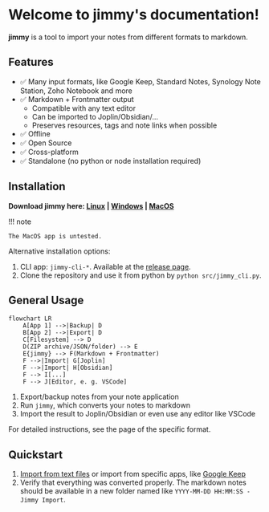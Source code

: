 # Welcome to jimmy's documentation!

**jimmy** is a tool to import your notes from different formats to markdown.

## Features

- ✅ Many input formats, like Google Keep, Standard Notes, Synology Note Station, Zoho Notebook and more
- ✅ Markdown + Frontmatter output
    - Compatible with any text editor
    - Can be imported to Joplin/Obsidian/...
    - Preserves resources, tags and note links when possible
- ✅ Offline
- ✅ Open Source
- ✅ Cross-platform
- ✅ Standalone (no python or node installation required)

## Installation

**Download jimmy here: [Linux](https://github.com/marph91/jimmy/releases/latest/download/jimmy-cli-linux) | [Windows](https://github.com/marph91/jimmy/releases/latest/download/jimmy-cli-windows.exe) | [MacOS](https://github.com/marph91/jimmy/releases/latest/download/jimmy-cli-darwin)**

!!! note

    The MacOS app is untested.

Alternative installation options:

1. CLI app: `jimmy-cli-*`. Available at the [release page](https://github.com/marph91/jimmy/releases/latest).
2. Clone the repository and use it from python by `python src/jimmy_cli.py`.

## General Usage

```mermaid
flowchart LR
    A[App 1] -->|Backup| D
    B[App 2] -->|Export| D
    C[Filesystem] --> D
    D(ZIP archive/JSON/folder) --> E
    E{jimmy} --> F(Markdown + Frontmatter)
    F -->|Import| G[Joplin]
    F -->|Import| H[Obsidian]
    F --> I[...]
    F --> J[Editor, e. g. VSCode]
```

1. Export/backup notes from your note application
2. Run `jimmy`, which converts your notes to markdown
3. Import the result to Joplin/Obsidian or even use any editor like VSCode

For detailed instructions, see the page of the specific format.

## Quickstart

1. [Import from text files](./formats/default.md) or import from specific apps, like [Google Keep](./formats/google_keep.md)
2. Verify that everything was converted properly. The markdown notes should be available in a new folder named like `YYYY-MM-DD HH:MM:SS - Jimmy Import`.
